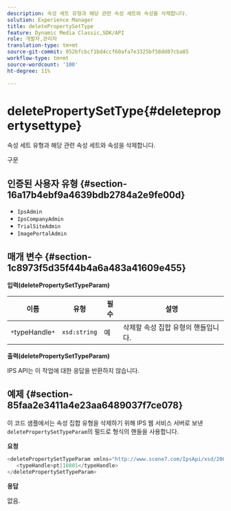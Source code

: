 ```yaml
---
description: 속성 세트 유형과 해당 관련 속성 세트와 속성을 삭제합니다.
solution: Experience Manager
title: deletePropertySetType
feature: Dynamic Media Classic,SDK/API
role: 개발자,관리자
translation-type: tm+mt
source-git-commit: 052bfcbcf1bd4ccf60afa7e3325bf58dd07cba85
workflow-type: tm+mt
source-wordcount: '100'
ht-degree: 11%

---
```



# deletePropertySetType{#deletepropertysettype}

속성 세트 유형과 해당 관련 속성 세트와 속성을 삭제합니다.

구문

## 인증된 사용자 유형 {#section-16a17b4ebf9a4639bdb2784a2e9fe00d}

* `IpsAdmin`
* `IpsCompanyAdmin`
* `TrialSiteAdmin`
* `ImagePortalAdmin`

## 매개 변수 {#section-1c8973f5d35f44b4a6a483a41609e455}

**입력(deletePropertySetTypeParam)**

| 이름 | 유형 | 필수 | 설명 |
|---|---|---|---|
| `*`typeHandle`*` | `xsd:string` | 예 | 삭제할 속성 집합 유형의 핸들입니다. |

**출력(deletePropertySetTypeParam)**

IPS API는 이 작업에 대한 응답을 반환하지 않습니다.

## 예제 {#section-85faa2e3411a4e23aa6489037f7ce078}

이 코드 샘플에서는 속성 집합 유형을 삭제하기 위해 IPS 웹 서비스 서버로 보낸 `deletePropertySetTypeParam`의 필드로 형식의 핸들을 사용합니다.

**요청**

```java
<deletePropertySetTypeParam xmlns="http://www.scene7.com/IpsApi/xsd/2008-01-15">
   <typeHandle>pt|10801</typeHandle>
</deletePropertySetTypeParam>
```

**응답**

없음.
